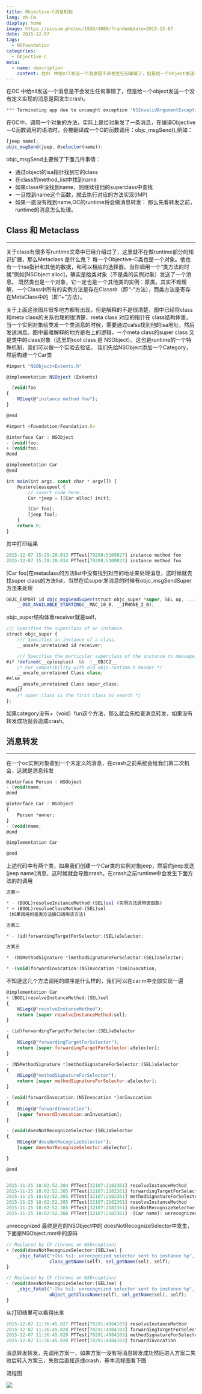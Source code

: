 ```yaml
---
title: Objective-C消息机制
lang: zh-CN
display: home
image: https://picsum.photos/1920/1080/?random&date=2015-12-07
date: 2015-12-07
tags:
  - NSFoundation
categories:
  - Objective-C
meta:
  - name: description
    content: 在OC 中给nil发送一个消息是不会发生任何事情了，但是给一个object发送一个没有定义实现的消息是回发生crash。
---
```


在OC 中给nil发送一个消息是不会发生任何事情了，但是给一个object发送一个没有定义实现的消息是回发生crash。

<!--more -->

```js
*** Terminating app due to uncaught exception 'NSInvalidArgumentException', reason: '-[Son name]: unrecognized selector sent to instance
```
在OC中，调用一个对象的方法，实际上是给对象发了一条消息，在编译Objective－C函数调用的语法时，会被翻译成一个C的函数调用：objc_msgSend(),例如：

```js
[jeep name];
objc_msgSend(jeep, @selector(name));
```
objc_msgSend主要做了下面几件事情：

- 通过object的isa指针找到它的class
- 在class的method_list中找到name
- 如果class中没找到name，则继续往他的superclass中查找
- 一旦找到name这个函数，就去执行对应的方法实现(IMP)
- 如果一直没有找到name,OC的runtime将会做消息转发：
那么先看转发之前，runtime的消息怎么处理。

## Class 和 Metaclass
---
关于class有很多写runtime文章中已经介绍过了，这里就不在做runtime部分的知识扩展，那么Metaclass 是什么鬼？
每一个Objective-C类也是一个对象。他也有一个isa指针和其他的数据，和可以相应的选择器。当你调用一个“类方法的时候”例如[NSObject alloc]，确实是给类对象（不是类的实例对象）发送了一个消息。 既然类也是一个对象，它一定也是一个其他类的实例：原类。其实不难理解，一个Class中所有的实例方法是存在Class中（即“-”方法），而类方法是寄存在MetaClass中的（即“+”方法）。

关于上面这张图片很多地方都有出现，但是解释的不是很清楚，图中已经将class和meta class的关系也理的很清楚，meta class 对应的指针在 class结构体重，当一个实例对象给类发一个类消息的时候，需要通过calss找到他的isa地址，然后发送消息。图中最难解释的地方是右上的逻辑，一个meta class的super class 又是类中的class对象（这里的root class 是 NSObject）。这也是runtime的一个特殊机制，我们可以做一个实验去验证。
我们先给NSObject添加一个Category，然后构建一个Car类

```js
#import "NSObject+Extents.h"

@implementation NSObject (Extents)

- (void)foo
{
	NSLog(@"instance method foo");
}

@end

#import <Foundation/Foundation.h>

@interface Car : NSObject
- (void)foo;
+ (void)foo;
@end

@implementation Car
@end

int main(int argc, const char * argv[]) {
	@autoreleasepool {
	    // insert code here...
		Car *jeep = [[Car alloc] init];

		[Car foo];
		[jeep foo];
	}
    return 0;
}
```
其中打印结果

```js
2015-12-07 15:29:20.013 PTTest[79208:5109827] instance method foo
2015-12-07 15:29:20.014 PTTest[79208:5109827] instance method foo
```
[Car foo]在metaclass的方法list中没有找到对应的地址来处理消息，这时候就去找super class的方法list，当然在给super发消息的时候有objc_msgSendSuper方法来处理

```js
OBJC_EXPORT id objc_msgSendSuper(struct objc_super *super, SEL op, ...)
    __OSX_AVAILABLE_STARTING(__MAC_10_0, __IPHONE_2_0);
```
objc_super结构体重receiver就是self，

```js
/// Specifies the superclass of an instance.
struct objc_super {
    /// Specifies an instance of a class.
    __unsafe_unretained id receiver;

    /// Specifies the particular superclass of the instance to message.
#if !defined(__cplusplus)  &&  !__OBJC2__
    /* For compatibility with old objc-runtime.h header */
    __unsafe_unretained Class class;
#else
    __unsafe_unretained Class super_class;
#endif
    /* super_class is the first class to search */
};
```

如果category没有+（void）fun这个方法，那么就会先检查消息转发，如果没有转发成功就会造成crash。

## 消息转发
---
在一个oc实例对象收到一个未定义的消息，在crash之前系统会给我们第二次机会，这就是消息转发

```js
@interface Person : NSObject
- (void)name;
@end

@interface Car : NSObject
{
	Person *owner;
}
- (void)name;
@end

@implementation Car

@end
```
上述代码中有两个类，如果我们创建一个Car类的实例对象jeep，然后向jeep发送[jeep name]消息，这时候就会导致crash。在crash之前runtime中会发生下面方法的的调用

```js
方案一

* - (BOOL)resolveInstanceMethod:(SEL)sel (实例方法调用该函数)
* + (BOOL)resolveClassMethod:(SEL)sel
 (如果调用的是类方法接口调用该方法)

方案二

* - (id)forwardingTargetForSelector:(SEL)aSelector;

方案三

* -(NSMethodSignature *)methodSignatureForSelector:(SEL)aSelector;

* -(void)forwardInvocation:(NSInvocation *)anInvocation;
```

不知道这几个方法调用的顺序是什么样的，我们可以在car.m中全部实现一遍

```js
@implementation Car
+ (BOOL)resolveInstanceMethod:(SEL)sel
{
	NSLog(@"resolveInstanceMethod");
	return [super resolveInstanceMethod:sel];
}

- (id)forwardingTargetForSelector:(SEL)aSelector
{
	NSLog(@"forwardingTargetForSelector");
	return [super forwardingTargetForSelector:aSelector];
}

- (NSMethodSignature *)methodSignatureForSelector:(SEL)aSelector
{
	NSLog(@"methodSignatureForSelector");
	return [super methodSignatureForSelector:aSelector];
}

- (void)forwardInvocation:(NSInvocation *)anInvocation
{
	NSLog(@"forwardInvocation");
	[super forwardInvocation:anInvocation];
}

- (void)doesNotRecognizeSelector:(SEL)aSelector
{
	NSLog(@"doesNotRecognizeSelector");
	[super doesNotRecognizeSelector:aSelector];

}

@end


2015-11-25 18:02:52.384 PTTest[32107:2182361] resolveInstanceMethod
2015-11-25 18:02:52.385 PTTest[32107:2182361] forwardingTargetForSelector
2015-11-25 18:02:52.385 PTTest[32107:2182361] methodSignatureForSelector
2015-11-25 18:02:52.385 PTTest[32107:2182361] resolveInstanceMethod
2015-11-25 18:02:52.385 PTTest[32107:2182361] doesNotRecognizeSelector
2015-11-25 18:02:52.386 PTTest[32107:2182361] -[Car name]: unrecognized selector sent to instance 0x1002051d0selector sent to instance 0x100300200
```


unrecognized 最终是在的NSObject中的 doesNotRecognizeSelector中发生，下面是NSObject.mm中的源码

```js
// Replaced by CF (throws an NSException)
+ (void)doesNotRecognizeSelector:(SEL)sel {
    _objc_fatal("+[%s %s]: unrecognized selector sent to instance %p",
                class_getName(self), sel_getName(sel), self);
}

// Replaced by CF (throws an NSException)
- (void)doesNotRecognizeSelector:(SEL)sel {
    _objc_fatal("-[%s %s]: unrecognized selector sent to instance %p",
                object_getClassName(self), sel_getName(sel), self);
}
```
从打印结果可以看得出来

```js
2015-12-07 11:36:45.827 PTTest[78291:4984103] resolveInstanceMethod
2015-12-07 11:36:45.828 PTTest[78291:4984103] forwardingTargetForSelector
2015-12-07 11:36:45.828 PTTest[78291:4984103] methodSignatureForSelector
2015-12-07 11:36:45.828 PTTest[78291:4984103] forwardInvocation
```
消息转发转发，先调用方案一，如果方案一没有将消息转发成功然后进入方案二失败后转入方案三，失败后直接造成crash，基本流程图看下图

流程图

![](http://muscliy.github.io/images/2015-12-7-foward-method.png)
